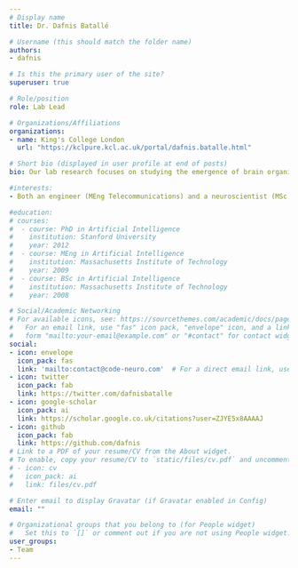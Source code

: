 ```yaml
---
# Display name
title: Dr. Dafnis Batallé

# Username (this should match the folder name)
authors:
- dafnis

# Is this the primary user of the site?
superuser: true

# Role/position
role: Lab Lead

# Organizations/Affiliations
organizations:
- name: King's College London
  url: "https://kclpure.kcl.ac.uk/portal/dafnis.batalle.html"

# Short bio (displayed in user profile at end of posts)
bio: Our lab research focuses on studying the emergence of brain organization during early development and how subtle alterations in key developmental processes lead to neurodevelopmental disorders. To do so, we use multi-modal MRI, whole-brain computational models, graph theory and signal processing tools to characterise structural and functional connectivity. By these means, we aim to develop biomarkers of typical and atypical development allowing us to predict the heterogeneous outcome of children at risk of neurodevelopmental disorders.

#interests:
- Both an engineer (MEng Telecommunications) and a neuroscientist (MSc & PhD) by training, I use mathematical tools and computational models to study the emergence of brain organization during early development. Since 2018 I am a Lecturer in Neurodevelopmental Science at the Institute of Psychiatry, Psychology & Neuroscience, KCL.

#education:
# courses:
#  - course: PhD in Artificial Intelligence
#    institution: Stanford University
#    year: 2012
#  - course: MEng in Artificial Intelligence
#    institution: Massachusetts Institute of Technology
#    year: 2009
#  - course: BSc in Artificial Intelligence
#    institution: Massachusetts Institute of Technology
#    year: 2008

# Social/Academic Networking
# For available icons, see: https://sourcethemes.com/academic/docs/page-builder/#icons
#   For an email link, use "fas" icon pack, "envelope" icon, and a link in the
#   form "mailto:your-email@example.com" or "#contact" for contact widget.
social:
- icon: envelope
  icon_pack: fas
  link: 'mailto:contact@code-neuro.com'  # For a direct email link, use "mailto:test@example.org".
- icon: twitter
  icon_pack: fab
  link: https://twitter.com/dafnisbatalle
- icon: google-scholar
  icon_pack: ai
  link: https://scholar.google.co.uk/citations?user=ZJYE5x8AAAAJ
- icon: github
  icon_pack: fab
  link: https://github.com/dafnis
# Link to a PDF of your resume/CV from the About widget.
# To enable, copy your resume/CV to `static/files/cv.pdf` and uncomment the lines below.
# - icon: cv
#   icon_pack: ai
#   link: files/cv.pdf

# Enter email to display Gravatar (if Gravatar enabled in Config)
email: ""

# Organizational groups that you belong to (for People widget)
#   Set this to `[]` or comment out if you are not using People widget.
user_groups:
- Team
---
```

